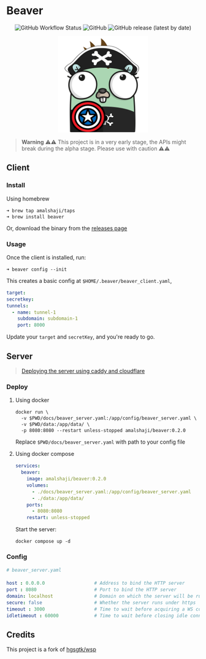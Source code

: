 # Beaver

<p align="center">
    <img alt="GitHub Workflow Status" src="https://img.shields.io/github/actions/workflow/status/amalshaji/beaver/unit-tests.yml">
    <img alt="GitHub" src="https://img.shields.io/github/license/amalshaji/beaver">
    <img alt="GitHub release (latest by date)" src="https://img.shields.io/github/v/release/amalshaji/beaver">
</p>

<p align="center">
    <img src="docs/beaver.png" height="250px">
</p>

> **Warning**
> ⚠️⚠️ This project is in a very early stage, the APIs might break during the alpha stage. Please use with caution ⚠️⚠️

## Client

### Install

Using homebrew

```shell
➜ brew tap amalshaji/taps
➜ brew install beaver
```

Or, download the binary from the [releases page](https://github.com/amalshaji/beaver/releases)

### Usage

Once the client is installed, run:

```shell
➜ beaver config --init
```

This creates a basic config at `$HOME/.beaver/beaver_client.yaml`,

```yaml
target: 
secretkey: 
tunnels:
  - name: tunnel-1
    subdomain: subdomain-1
    port: 8000
```

Update your `target` and `secretKey`, and you're ready to go.

## Server

> [Deploying the server using caddy and cloudflare](https://github.com/amalshaji/beaver/wiki/Deploying-the-server-using-caddy)

### Deploy

1. Using docker

    ```shell
    docker run \
      -v $PWD/docs/beaver_server.yaml:/app/config/beaver_server.yaml \
      -v $PWD/data:/app/data/ \
      -p 8080:8080 --restart unless-stopped amalshaji/beaver:0.2.0
    ```

    Replace `$PWD/docs/beaver_server.yaml` with path to your config file

1. Using docker compose

    ```yaml
    services:
      beaver:
        image: amalshaji/beaver:0.2.0
        volumes:
          - ./docs/beaver_server.yaml:/app/config/beaver_server.yaml
          - ./data:/app/data/
        ports:
          - 8080:8080
        restart: unless-stopped
    ```

    Start the server:

    ```shell
    docker compose up -d
    ```

### Config

```yaml
# beaver_server.yaml

host : 0.0.0.0                  # Address to bind the HTTP server
port : 8080                     # Port to bind the HTTP server
domain: localhost               # Domain on which the server will be running (eg: tunnel.example.com)            
secure: false                   # Whether the server runs under https
timeout : 3000                  # Time to wait before acquiring a WS connection to forward the request (milliseconds)
idletimeout : 60000             # Time to wait before closing idle connection when there is enough idle connections (milliseconds)
```

## Credits

This project is a fork of [hgsgtk/wsp](https://github.com/hgsgtk/wsp)
